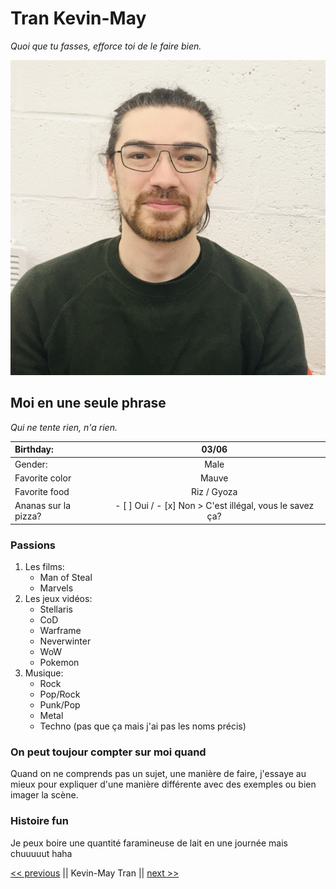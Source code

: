 # Tran Kevin-May

_Quoi que tu fasses, efforce toi de le faire bien._

![Ceci n'est pas moi](Image/Kevin-May.jpg)

## Moi en une seule phrase

_Qui ne tente rien, n'a rien._

|Birthday: | 03/06 |
|:---------|:-----:|
|Gender: | Male |
|Favorite color | Mauve |
|Favorite food | Riz / Gyoza |
|Ananas sur la pizza? | - [ ] Oui / - [x] Non > C'est illégal, vous le savez ça? |

### Passions

1. Les films:
   - Man of Steal
   - Marvels
2. Les jeux vidéos:
   - Stellaris
   - CoD
   - Warframe
   - Neverwinter
   - WoW
   - Pokemon
3. Musique:
   - Rock
   - Pop/Rock
   - Punk/Pop
   - Metal
   - Techno (pas que ça mais j'ai pas les noms précis)

### On peut toujour compter sur moi quand

Quand on ne comprends pas un sujet, une manière de faire, j'essaye au mieux pour expliquer d'une manière différente avec des exemples ou bien imager la scène.

### Histoire fun

Je peux boire une quantité faramineuse de lait en une journée mais chuuuuut haha

[<< previous](https://github.com/jptsr/challenge-markdown/blob/main/README.md) || Kevin-May Tran || [next >>](https://github.com/CalcagnoLoic/challenge-markdown/blob/main/README.md)